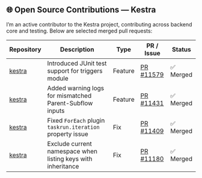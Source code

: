 ## 🌐 Open Source Contributions — **Kestra**

I’m an active contributor to the Kestra project, contributing across backend core and testing. Below are selected merged pull requests:

| Repository | Description | Type | PR / Issue | Status |
|------------|-------------|------|------------|--------|
| [kestra](https://github.com/kestra-io/kestra) | Introduced JUnit test support for triggers module |  Feature | [PR #11579](https://github.com/kestra-io/kestra/pull/11579) | ✅ Merged |
| [kestra](https://github.com/kestra-io/kestra) | Added warning logs for mismatched Parent-Subflow inputs | Feature | [PR #11431](https://github.com/kestra-io/kestra/pull/11431) | ✅ Merged |
| [kestra](https://github.com/kestra-io/kestra) | Fixed `ForEach` plugin `taskrun.iteration` property issue | Fix | [PR #11409](https://github.com/kestra-io/kestra/pull/11409) | ✅ Merged |
| [kestra](https://github.com/kestra-io/kestra) | Exclude current namespace when listing keys with inheritance | Fix | [PR #11180](https://github.com/kestra-io/kestra/pull/11180) | ✅ Merged |
